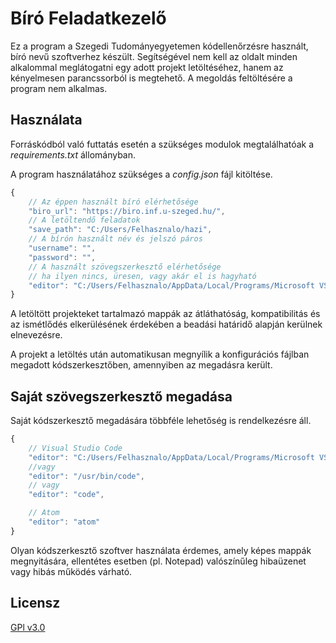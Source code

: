 # Bíró Feladatkezelő

Ez a program a Szegedi Tudományegyetemen kódellenőrzésre használt, bíró nevű szoftverhez készült. Segítségével nem kell az oldalt minden alkalommal meglátogatni egy adott projekt letöltéséhez, hanem az kényelmesen parancssorból is megtehető. A megoldás feltöltésére a program nem alkalmas.

## Használata
Forráskódból való futtatás esetén a szükséges modulok megtalálhatóak a *requirements.txt* állományban.

A program használatához szükséges a *config.json* fájl kitöltése.
```js
{
    // Az éppen használt bíró elérhetősége
    "biro_url": "https://biro.inf.u-szeged.hu/",
    // A letöltendő feladatok
    "save_path": "C:/Users/Felhasznalo/hazi",
    // A bírón használt név és jelszó páros
    "username": "",
    "password": "",
    // A használt szövegszerkesztő elérhetősége
    // ha ilyen nincs, üresen, vagy akár el is hagyható
    "editor": "C:/Users/Felhasznalo/AppData/Local/Programs/Microsoft VS Code/bin/code.cmd"
}
```
A letöltött projekteket tartalmazó mappák az átláthatóság, kompatibilitás és az ismétlődés elkerülésének érdekében a beadási határidő alapján kerülnek elnevezésre.

A projekt a letöltés után automatikusan megnyílik a konfigurációs fájlban megadott kódszerkesztőben, amennyiben az megadásra került.

## Saját szövegszerkesztő megadása
Saját kódszerkesztő megadására többféle lehetőség is rendelkezésre áll.
```js
{
    // Visual Studio Code
    "editor": "C:/Users/Felhasznalo/AppData/Local/Programs/Microsoft VS Code/bin/code.cmd",
    //vagy
    "editor": "/usr/bin/code",
    // vagy
    "editor": "code",

    // Atom
    "editor": "atom"
}
```
Olyan kódszerkesztő szoftver használata érdemes, amely képes mappák megnyitására, ellentétes esetben (pl. Notepad) valószínűleg hibaüzenet vagy hibás működés várható.

## Licensz
[GPl v3.0](https://choosealicense.com/licenses/gpl-3.0/)